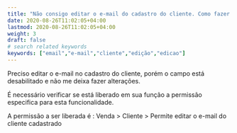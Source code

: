 ```yaml
---
title: "Não consigo editar o e-mail do cadastro do cliente. Como fazer ?"
date: 2020-08-26T11:02:05+04:00
lastmod: 2020-08-26T11:02:05+04:00
weight: 3
draft: false
# search related keywords
keywords: ["email","e-mail","cliente","edição","edicao"]
---
```


Preciso editar o e-mail no cadastro do cliente, porém o campo está desabilitado e não me deixa fazer alterações.

É necessário verificar se está liberado em sua função a permissão especifica para esta funcionalidade.

A permissão a ser liberada é : Venda > Cliente > Permite editar o e-mail do cliente cadastrado
